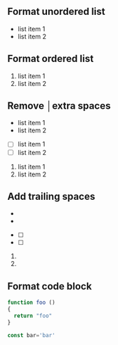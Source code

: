 ## Format unordered list ##

* list item 1
* list item 2


## Format ordered list ##

1) list item 1
2) list item 2


## Remove │extra spaces ##

-  list item 1
-  list item 2

-  [ ] list item 1
-  [ ] list item 2

1.  list item 1
2.  list item 2


## Add trailing spaces ##

-
- 

-  [ ]
-  [ ] 

1.
2. 

## Format code block ##

```javascript
function foo ()
{
  return "foo"
}

const bar='bar'
```